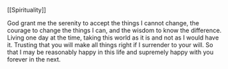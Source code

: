 [[Spirituality]]

God grant me the serenity to accept the things I cannot change, the courage to change the things I can, and the wisdom to know the difference. Living one day at the time, taking this world as it is and not as I would have it. Trusting that you will make all things right if I surrender to your will. So that I may be reasonably happy in this life and supremely happy with you forever in the next. 